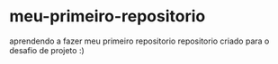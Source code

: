 # meu-primeiro-repositorio
aprendendo a fazer meu primeiro repositorio
repositorio criado para o desafio de projeto :)
